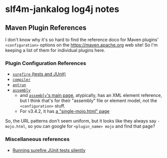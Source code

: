 # slf4m-jankalog log4j notes

## Maven Plugin References

I don't know why it's so hard to find the reference doco for Maven plugins' `<configuration>` options on  the <https://maven.apache.org> web site! So I'm keeping a list of them for individual plugins here.

### Plugin Configuration References

* [`surefire` (tests and JUnit)](https://maven.apache.org/surefire/maven-surefire-plugin/test-mojo.html)
* [`compiler`](https://maven.apache.org/components/plugins/maven-compiler-plugin/compile-mojo.html)
* [`antrun`](https://maven.apache.org/plugins/maven-antrun-plugin/run-mojo.html)
* [`assembly`](https://maven.apache.org/plugins-archives/maven-assembly-plugin-2.6/assembly-mojo.html)
  * and [`assembly`'s main page](https://maven.apache.org/plugins/maven-assembly-plugin/assembly.html), atypically, has an XML element reference, but I think that's for their "assembly" file or element model, not the `<configuration>` stuff.
  * For v3.4.2, it has [a "single-mojo.html" page](https://maven.apache.org/plugins/maven-assembly-plugin/single-mojo.html)

So, the URL patterns don't seem uniform, but it looks like they always say `-mojo.html`, so you can google for `<plugin_name> mojo` and find that page?

### Miscellaneous references

* [Running surefire JUnit tests silently](https://rieckpil.de/run-java-tests-with-maven-silently-only-log-on-failure)
